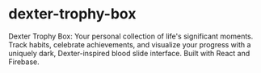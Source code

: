 # dexter-trophy-box
Dexter Trophy Box: Your personal collection of life's significant moments. Track habits, celebrate achievements, and visualize your progress with a uniquely dark, Dexter-inspired blood slide interface. Built with React and Firebase.
